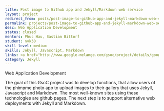 ```yaml
---
title: Post image to Github app and Jekyll/Markdown web service
layout: project
redirect_from: posts/post-image-to-github-app-and-jekyll-markdown-web-service.html
permalink: projects/post-image-to-github-app-and-jekyll-markdown-web-service
desc: Web Application Development
status: closed
mentors: Phuc Hau, Bastian Bittorf
student: nyk38
skill-level: medium
skills: Jekyll, Javascript, Markdown
links: <a href="http://www.google-melange.com/gsoc/project/details/google/gsoc2014/nyk38/5668600916475904">GSoC page</a>
category: Jekyll
---
```

Web Application Development

The goal of this GsoC project was to develop functions, that allow users of the phimpme photo app to upload images to their gallery that uses Jekyll, Javascript and Markdown. The most well-known sites using these technologies are github pages. The next step is to support alternative web deployments with Jekyll and Markdown.

